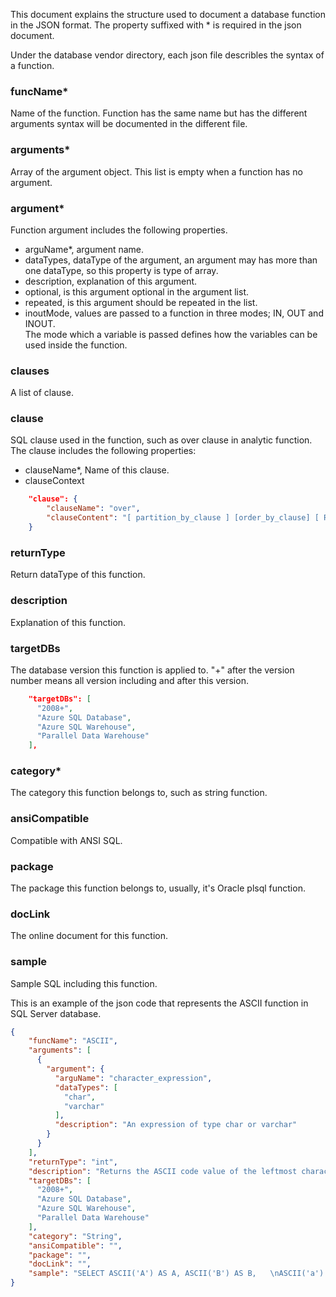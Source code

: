 This document explains the structure used to document a database function in the JSON format.
The property suffixed with * is required in the json document.

Under the database vendor directory, each json file describles the syntax of a function.

### funcName*
Name of the function. Function has the same name but has the different arguments syntax will be documented
in the different file. 

### arguments*
Array of the argument object. This list is empty when a function has no argument.

### argument*
Function argument includes the following properties.

* arguName*, argument name. 
* dataTypes, dataType of the argument, an argument may has more than one dataType, so this property is type of array.
* description, explanation of this argument.
* optional, is this argument optional in the argument list.
* repeated, is this argument should be repeated in the list.
* inoutMode, values are passed to a function in three modes; IN, OUT and INOUT.  
The mode which a variable is passed defines how the variables can be used inside the function. 

### clauses
A list of clause.

### clause
SQL clause used in the function, such as over clause in analytic function.
The clause includes the following properties:

* clauseName*, Name of this clause.
* clauseContext

```json
	"clause": {
		"clauseName": "over",
		"clauseContent": "[ partition_by_clause ] [order_by_clause] [ ROW_or_RANGE_clause ] ) "
	}
```

### returnType
Return dataType of this function.

### description
Explanation of this function.

### targetDBs
The database version this function is applied to. "+" after the version number means 
all version including and after this version.
```json
	"targetDBs": [
	  "2008+",
	  "Azure SQL Database",
	  "Azure SQL Warehouse",
	  "Parallel Data Warehouse"
	],
```

### category*
The category this function belongs to, such as string function.

### ansiCompatible
Compatible with ANSI SQL.

### package
The package this function belongs to, usually, it's Oracle plsql function.

### docLink
The online document for this function.

### sample
Sample SQL including this function.


This is an example of the json code that represents the ASCII function in SQL Server database.

```json
{
	"funcName": "ASCII",
	"arguments": [
	  {
		"argument": {
		  "arguName": "character_expression",
		  "dataTypes": [
			"char",
			"varchar"
		  ],
		  "description": "An expression of type char or varchar"
		}
	  }
	],
	"returnType": "int",
	"description": "Returns the ASCII code value of the leftmost character of a character expression",
	"targetDBs": [
	  "2008+",
	  "Azure SQL Database",
	  "Azure SQL Warehouse",
	  "Parallel Data Warehouse"
	],
	"category": "String",
	"ansiCompatible": "",
	"package": "",
	"docLink": "",
	"sample": "SELECT ASCII('A') AS A, ASCII('B') AS B,   \nASCII('a') AS a, ASCII('b') AS b,  \nASCII(1) AS [1], ASCII(2) AS [2];"
}
```
